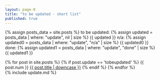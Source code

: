 ```yaml
---
layout: page-9
title: "to be updated - short list"
published: true
---
```


{% assign posts_data = site.posts %}
to be updated: {% assign updated = posts_data | where: "update", nil | size %} {{ updated }}
n/a: {% assign updated0 = posts_data | where: "update", "n/a" | size %} {{ updated0 }}
done: {% assign updated1 = posts_data | where: "update", "done" | size %} {{ updated1 }}

{% for post in site.posts %}
{% if post.update == 'tobeupdated' %}
{{ post.num }} <a href="{{ post.url }}">{{ post.title | downcase }}</a>
{% endif %}
{% endfor %}
<br />
{% include update.md %}
